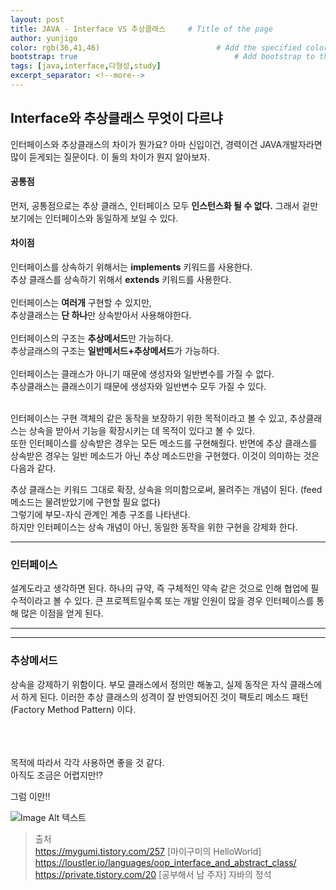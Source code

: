 ```yaml
---
layout: post
title: JAVA - Interface VS 추상클래스     # Title of the page
author: yunjigo                   
color: rgb(36,41,46)                          # Add the specified color as feature image, and change link colors in post
bootstrap: true                                   # Add bootstrap to the page
tags: [java,interface,다형성,study]
excerpt_separator: <!--more-->
---
```


## Interface와 추상클래스 무엇이 다르냐 <br>
      
 인터페이스와 추상클래스의 차이가 뭔가요? 아마 신입이건, 경력이건 JAVA개발자라면    
 많이 듣게되는 질문이다. 이 둘의 차이가 뭔지 알아보자.
<!--more-->

#### 공통점
먼저, 공통점으로는 추상 클래스, 인터페이스 모두 **인스턴스화 될 수 없다.**
그래서 겉만 보기에는 인터페이스와 동일하게 보일 수 있다.


#### 차이점

인터페이스를 상속하기 위해서는 **implements** 키워드를 사용한다.    
추상 클래스를 상속하기 위해서 **extends** 키워드를 사용한다.    
<br>
인터페이스는 **여러개** 구현할 수 있지만,    
추상클래스는 **단 하나**만 상속받아서 사용해야한다.    
<br>
인터페이스의 구조는 **추상메서드**만 가능하다.   
추상글래스의 구조는 **일반메서드+추상메서드**가 가능하다.    
<br>
인터페이스는 클래스가 아니기 때문에 생성자와 일반변수를 가질 수 없다.   
추상클래스는 클래스이기 때문에 생성자와 일반변수 모두 가질 수 있다.   

<br>
인터페이스는 구현 객체의 같은 동작을 보장하기 위한 목적이라고 볼 수 있고,   
추상클래스는 상속을 받아서 기능을 확장시키는 데 목적이 있다고 볼 수 있다.   

<br>
또한 인터페이스를 상속받은 경우는 모든 메소드를 구현해줬다.    
반면에 추상 클래스를 상속받은 경우는 일반 메소드가 아닌 추상 메소드만을 구현했다.    
이것이 의미하는 것은 다음과 같다.    

추상 클래스는 키워드 그대로 확장, 상속을 의미함으로써, 물려주는 개념이 된다. (feed 메소드는 물려받았기에 구현할 필요 없다)    
그렇기에 부모-자식 관계인 계층 구조를 나타낸다.    
하지만 인터페이스는 상속 개념이 아닌, 동일한 동작을 위한 구현을 강제화 한다.    

---

### 인터페이스

설계도라고 생각하면 된다.
하나의 규약, 즉 구체적인 약속 같은 것으로 인해 협업에 필수적이라고 볼 수 있다.
큰 프로젝트일수록 또는 개발 인원이 많을 경우 인터페이스를 통해 많은 이점을 얻게 된다.
****	

<hr/>  

### 추상메서드
상속을 강제하기 위함이다.
부모 클래스에서 정의만 해놓고, 실제 동작은 자식 클래스에서 하게 된다.
이러한 추상 클래스의 성격이 잘 반영되어진 것이 팩토리 메소드 패턴(Factory Method Pattern) 이다.




<br><br><br>
목적에 따라서 각각 사용하면 좋을 것 같다.    
아직도 조금은 어렵지만!?
    
그럼 이만!!

![Image Alt 텍스트](http://app.jjalbang.today/jj1G9.gif)



>출처    
https://mygumi.tistory.com/257 [마이구미의 HelloWorld]
https://loustler.io/languages/oop_interface_and_abstract_class/
https://private.tistory.com/20 [공부해서 남 주자]
자바의 정석
